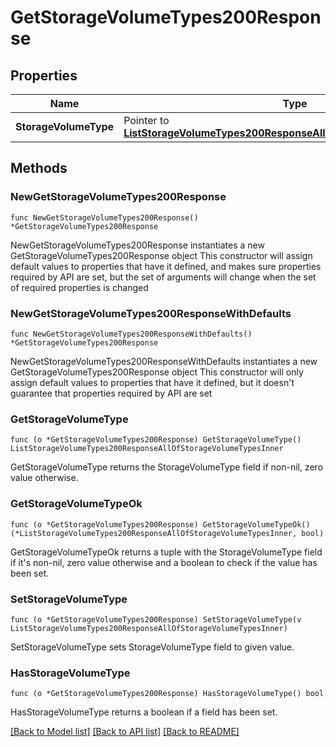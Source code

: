 # GetStorageVolumeTypes200Response

## Properties

Name | Type | Description | Notes
------------ | ------------- | ------------- | -------------
**StorageVolumeType** | Pointer to [**ListStorageVolumeTypes200ResponseAllOfStorageVolumeTypesInner**](ListStorageVolumeTypes200ResponseAllOfStorageVolumeTypesInner.md) |  | [optional] 

## Methods

### NewGetStorageVolumeTypes200Response

`func NewGetStorageVolumeTypes200Response() *GetStorageVolumeTypes200Response`

NewGetStorageVolumeTypes200Response instantiates a new GetStorageVolumeTypes200Response object
This constructor will assign default values to properties that have it defined,
and makes sure properties required by API are set, but the set of arguments
will change when the set of required properties is changed

### NewGetStorageVolumeTypes200ResponseWithDefaults

`func NewGetStorageVolumeTypes200ResponseWithDefaults() *GetStorageVolumeTypes200Response`

NewGetStorageVolumeTypes200ResponseWithDefaults instantiates a new GetStorageVolumeTypes200Response object
This constructor will only assign default values to properties that have it defined,
but it doesn't guarantee that properties required by API are set

### GetStorageVolumeType

`func (o *GetStorageVolumeTypes200Response) GetStorageVolumeType() ListStorageVolumeTypes200ResponseAllOfStorageVolumeTypesInner`

GetStorageVolumeType returns the StorageVolumeType field if non-nil, zero value otherwise.

### GetStorageVolumeTypeOk

`func (o *GetStorageVolumeTypes200Response) GetStorageVolumeTypeOk() (*ListStorageVolumeTypes200ResponseAllOfStorageVolumeTypesInner, bool)`

GetStorageVolumeTypeOk returns a tuple with the StorageVolumeType field if it's non-nil, zero value otherwise
and a boolean to check if the value has been set.

### SetStorageVolumeType

`func (o *GetStorageVolumeTypes200Response) SetStorageVolumeType(v ListStorageVolumeTypes200ResponseAllOfStorageVolumeTypesInner)`

SetStorageVolumeType sets StorageVolumeType field to given value.

### HasStorageVolumeType

`func (o *GetStorageVolumeTypes200Response) HasStorageVolumeType() bool`

HasStorageVolumeType returns a boolean if a field has been set.


[[Back to Model list]](../README.md#documentation-for-models) [[Back to API list]](../README.md#documentation-for-api-endpoints) [[Back to README]](../README.md)


